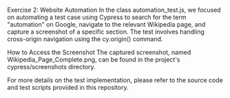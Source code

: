 Exercise 2: Website Automation
In the class automation_test.js, we focused on automating a test case using Cypress to search for the term "automation" on Google, navigate to the relevant Wikipedia page, and capture a screenshot of a specific section. The test involves handling cross-origin navigation using the cy.origin() command.

How to Access the Screenshot
The captured screenshot, named Wikipedia_Page_Complete.png, can be found in the project's cypress/screenshots directory.

For more details on the test implementation, please refer to the source code and test scripts provided in this repository.






